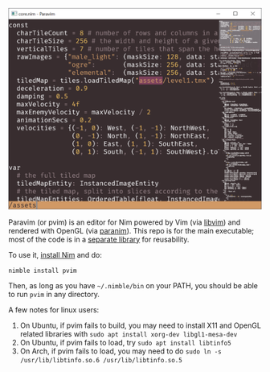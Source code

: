 <p align="center">
  <img src="screenshot.png" width="510" >
</p>

Paravim (or pvim) is an editor for Nim powered by Vim (via [libvim](https://github.com/paranim/libvim)) and rendered with OpenGL (via [paranim](https://github.com/paranim/paranim)). This repo is for the main executable; most of the code is in a [separate library](https://github.com/paranim/paravim) for reusability.

To use it, [install Nim](https://nim-lang.org/install.html) and do:

```
nimble install pvim
```

Then, as long as you have `~/.nimble/bin` on your PATH, you should be able to run `pvim` in any directory.

A few notes for linux users:

1. On Ubuntu, if pvim fails to build, you may need to install X11 and OpenGL related libraries with `sudo apt install xorg-dev libgl1-mesa-dev`
2. On Ubuntu, if pvim fails to load, try `sudo apt install libtinfo5`
3. On Arch, if pvim fails to load, you may need to do `sudo ln -s /usr/lib/libtinfo.so.6 /usr/lib/libtinfo.so.5`
